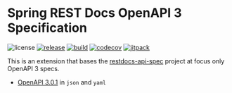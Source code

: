 # Spring REST Docs OpenAPI 3 Specification

![license](https://img.shields.io/github/license/keecon/restdocs-openapi3.svg)
[![release](https://github.com/keecon/restdocs-openapi3/actions/workflows/release.yml/badge.svg)](https://github.com/keecon/restdocs-openapi3/actions/workflows/release.yml)
[![build](https://github.com/keecon/restdocs-openapi3/actions/workflows/build.yml/badge.svg)](https://github.com/keecon/restdocs-openapi3/actions/workflows/build.yml)
[![codecov](https://codecov.io/gh/keecon/restdocs-openapi3/branch/main/graph/badge.svg?token=TRQZ6GOVK4)](https://codecov.io/gh/keecon/restdocs-openapi3)
[![jitpack](https://jitpack.io/v/keecon/restdocs-openapi3.svg)](https://jitpack.io/#keecon/restdocs-openapi3)

This is an extension that bases the [restdocs-api-spec](https://github.com/ePages-de/restdocs-api-spec) project at focus
only OpenAPI 3 specs.

- [OpenAPI 3.0.1](https://github.com/OAI/OpenAPI-Specification/blob/master/versions/3.0.1.md) in `json` and `yaml`
